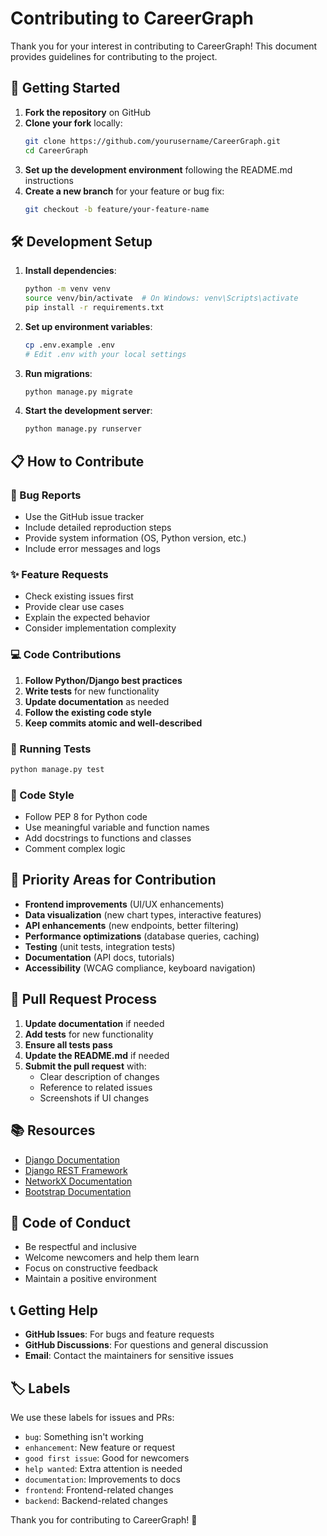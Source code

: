 # Contributing to CareerGraph

Thank you for your interest in contributing to CareerGraph! This document provides guidelines for contributing to the project.

## 🚀 Getting Started

1. **Fork the repository** on GitHub
2. **Clone your fork** locally:
   ```bash
   git clone https://github.com/yourusername/CareerGraph.git
   cd CareerGraph
   ```
3. **Set up the development environment** following the README.md instructions
4. **Create a new branch** for your feature or bug fix:
   ```bash
   git checkout -b feature/your-feature-name
   ```

## 🛠️ Development Setup

1. **Install dependencies**:
   ```bash
   python -m venv venv
   source venv/bin/activate  # On Windows: venv\Scripts\activate
   pip install -r requirements.txt
   ```

2. **Set up environment variables**:
   ```bash
   cp .env.example .env
   # Edit .env with your local settings
   ```

3. **Run migrations**:
   ```bash
   python manage.py migrate
   ```

4. **Start the development server**:
   ```bash
   python manage.py runserver
   ```

## 📋 How to Contribute

### 🐛 Bug Reports
- Use the GitHub issue tracker
- Include detailed reproduction steps
- Provide system information (OS, Python version, etc.)
- Include error messages and logs

### ✨ Feature Requests
- Check existing issues first
- Provide clear use cases
- Explain the expected behavior
- Consider implementation complexity

### 💻 Code Contributions

1. **Follow Python/Django best practices**
2. **Write tests** for new functionality
3. **Update documentation** as needed
4. **Follow the existing code style**
5. **Keep commits atomic and well-described**

### 🧪 Running Tests
```bash
python manage.py test
```

### 📝 Code Style
- Follow PEP 8 for Python code
- Use meaningful variable and function names
- Add docstrings to functions and classes
- Comment complex logic

## 🎯 Priority Areas for Contribution

- **Frontend improvements** (UI/UX enhancements)
- **Data visualization** (new chart types, interactive features)
- **API enhancements** (new endpoints, better filtering)
- **Performance optimizations** (database queries, caching)
- **Testing** (unit tests, integration tests)
- **Documentation** (API docs, tutorials)
- **Accessibility** (WCAG compliance, keyboard navigation)

## 🔄 Pull Request Process

1. **Update documentation** if needed
2. **Add tests** for new functionality
3. **Ensure all tests pass**
4. **Update the README.md** if needed
5. **Submit the pull request** with:
   - Clear description of changes
   - Reference to related issues
   - Screenshots if UI changes

## 📚 Resources

- [Django Documentation](https://docs.djangoproject.com/)
- [Django REST Framework](https://www.django-rest-framework.org/)
- [NetworkX Documentation](https://networkx.org/)
- [Bootstrap Documentation](https://getbootstrap.com/)

## 🤝 Code of Conduct

- Be respectful and inclusive
- Welcome newcomers and help them learn
- Focus on constructive feedback
- Maintain a positive environment

## 📞 Getting Help

- **GitHub Issues**: For bugs and feature requests
- **GitHub Discussions**: For questions and general discussion
- **Email**: Contact the maintainers for sensitive issues

## 🏷️ Labels

We use these labels for issues and PRs:
- `bug`: Something isn't working
- `enhancement`: New feature or request
- `good first issue`: Good for newcomers
- `help wanted`: Extra attention is needed
- `documentation`: Improvements to docs
- `frontend`: Frontend-related changes
- `backend`: Backend-related changes

Thank you for contributing to CareerGraph! 🚀